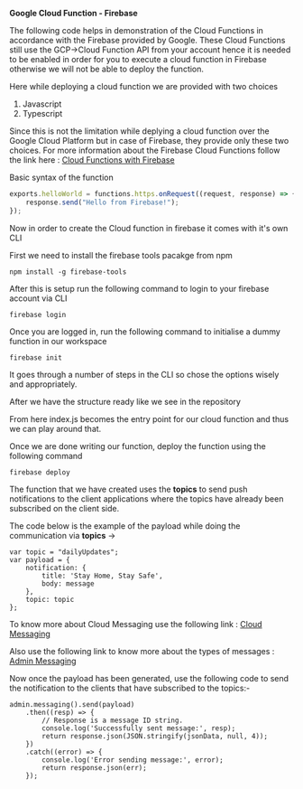 <b>Google Cloud Function - Firebase</b>

The following code helps in demonstration of the Cloud Functions in accordance with the Firebase provided by Google.
These Cloud Functions still use the GCP->Cloud Function API from your account hence it is needed to be enabled in order for you to execute a cloud function in Firebase otherwise we will not be able to deploy the function.

Here while deploying a cloud function we are provided with two choices
1. Javascript
2. Typescript

Since this is not the limitation while deplying a cloud function over the Google Cloud Platform but in case of Firebase, they provide only these two choices.
For more information about the Firebase Cloud Functions follow the link here : <a href ="https://firebase.google.com/docs/functions">Cloud Functions with Firebase</a>

Basic syntax of the function

```Javascript
exports.helloWorld = functions.https.onRequest((request, response) => {
    response.send("Hello from Firebase!");
});
```
Now in order to create the Cloud function in firebase it comes with it's own CLI

First we need to install the firebase tools pacakge from npm
```
npm install -g firebase-tools
```

After this is setup run the following command to login to your firebase account via CLI
```
firebase login
```

Once you are logged in, run the following command to initialise a dummy function in our workspace
```
firebase init
```

It goes through a number of steps in the CLI so chose the options wisely and appropriately.

After we have the structure ready like we see in the repository

From here index.js becomes the entry point for our cloud function and thus we can play around that.

Once we are done writing our function, deploy the function using the following command
```
firebase deploy
```

The function that we have created uses the <b>topics</b> to send push notifications to the client applications where the topics have already been subscribed on the client side.

The code below is the example of the payload while doing the communication via <b>topics</b> ->
```
var topic = "dailyUpdates";
var payload = {
    notification: {
        title: 'Stay Home, Stay Safe',
        body: message
    },
    topic: topic
};
```

To know more about Cloud Messaging use the following link : <a href="https://firebase.google.com/docs/cloud-messaging">Cloud Messaging</a>

Also use the following link to know more about the types of messages : <a href="https://firebase.google.com/docs/reference/admin/node/admin.messaging">Admin Messaging</a>

Now once the payload has been generated, use the following code to send the notification to the clients that have subscribed to the topics:-
```
admin.messaging().send(payload)
    .then((resp) => {
        // Response is a message ID string.
        console.log('Successfully sent message:', resp);
        return response.json(JSON.stringify(jsonData, null, 4));
    })
    .catch((error) => {
        console.log('Error sending message:', error);
        return response.json(err);
    });
```